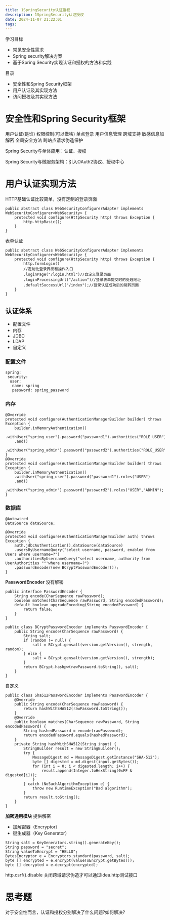 ```yaml
---
title: 1SpringSecurity认证授权
description: 1SpringSecurity认证授权
date: 2024-11-07 21:22:01
tags:
---
```


学习目标
- 常见安全性需求
- Spring security解决方案
- 基于Spring Security实现认证和授权的方法和实践

目录
- 安全性和Spring Security框架
- 用户认证及其实现方法
- 访问授权及其实现方法

# 安全性和Spring Security框架

用户认证(是谁)
权限控制(可以做啥)
单点登录
用户信息管理
跨域支持
敏感信息加解密
全局安全方法
跨站点请求伪造保护

Spring Security与单体应用：认证、授权

Spring Security与微服务架构：引入OAuth2协议、授权中心

  
# 用户认证实现方法
HTTP基础认证比较简单，没有定制的登录页面
```
public abstract class WebSecurityConfigurerAdapter implements WebSecurityConfigurer<WebSecurity> {
    protected void configure(HttpSecurity http) throws Exception {
        http.httpBasic();
    }
}
```
表单认证
```
public abstract class WebSecurityConfigurerAdapter implements WebSecurityConfigurer<WebSecurity> {
    protected void configure(HttpSecurity http) throws Exception {
        http.formLogin()
        //定制化登录界面和操作入口
        .loginPage("/login.html")//自定义登录页面
        .loginProcessingUrl("/action")//登录表单提交时的处理地址
        .defaultSuccessUrl("/index");//登录认证成功后的跳转页面
    }
}
```
## 认证体系
- 配置文件
- 内存
- JDBC
- LDAP
- 自定义

### 配置文件
```
spring:
 security:
  user:
   name: spring
   password: spring_password
```
### 内存
```
@Override
protected void configure(AuthenticationManagerBuilder builder) throws Exception {
    builder.inMemoryAuthentication()
    .withUser("spring_user").password("password1").authorities("ROLE_USER")
    .and()
    .withUser("spring_admin").password("password2").authorities("ROLE_USER","ROLE_ADMIN");
}
@Override
protected void configure(AuthenticationManagerBuilder builder) throws Exception {
    builder.inMemoryAuthentication()
    .withUser("spring_user").password("password1").roles("USER")
    .and()
    .withUser("spring_admin").password("password2").roles("USER","ADMIN");
}
```
### 数据库
```
@Autowired
DataSource dataSource;

@Override
protected void configure(AuthenticationManagerBuilder auth) throws Exception {
    auth.jdbcAuthentication().dataSource(dataSource)
    .usersByUsernameQuery("select username, password, enabled from Users where username=?")
    .authoritiesByUsernameQuery("select username, authority from UserAuthorities ""'where username=?")
    .passwordEncoder(new BCryptPasswordEncoder());
}
```
**PasswordEncoder**
没有解密
```
public interface PasswordEncoder {
    String encode(CharSequence rawPassword);
    boolean matches(CharSequence rawPassword, String encodedPassword);
    default boolean upgradeEncoding(String encodedPassword) {
        return false;
    }
}

public class BCryptPasswordEncoder implements PasswordEncoder {
    public String encode(CharSequence rawPassword) {
        String salt;
        if (random != null) {
            salt = BCrypt.gensalt(version.getVersion(), strength, random);
        } else {
            salt = BCrypt.gensalt(version.getVersion(), strength);
        }
        return BCrypt.hashpw(rawPassword.toString(), salt);
    }
}
```
自定义
```
public class Sha512PasswordEncoder implements PasswordEncoder {
    @Override
    public String encode(CharSequence rawPassword) {
        return hashWithSHA512(rawPassword.toString());
    }
    @Override
    public boolean matches(CharSequence rawPassword, String encodedPassword) {
        String hashedPassword = encode(rawPassword);
        return encodedPassword.equals(hashedPassword);
    }
    private String hashWithSHA512(String input) {
        StringBuilder result = new StringBuilder();
        try {
            MessageDigest md = MessageDigest.getInstance("SHA-512");
            byte [] digested = md.digest(input.getBytes());
            for (int i = 0; i < digested.length; i++) {
                result.append(Integer.toHexString(0xFF & digested[i]));
            }
        } catch (NoSuchAlgorithmException e) {
            throw new RuntimeException("Bad algorithm");
        }
        return result.toString();
    }
}
```

**加密通用模块**
提供解密
- 加解密器（Encryptor） 
- 键生成器（Key Generator）
```
String salt = KeyGenerators.string().generateKey();
String password = "secret";
String valueToEncrypt = "HELLO";
BytesEncryptor e = Encryptors.standard(password, salt);
byte [] encrypted = e.encrypt(valueToEncrypt.getBytes());
byte [] decrypted = e.decrypt(encrypted);
```






http.csrf().disable  关闭跨域请求伪造才可以通过idea.http测试接口


# 思考题
对于安全性而言，认证和授权分别解决了什么问题?如何解决?



